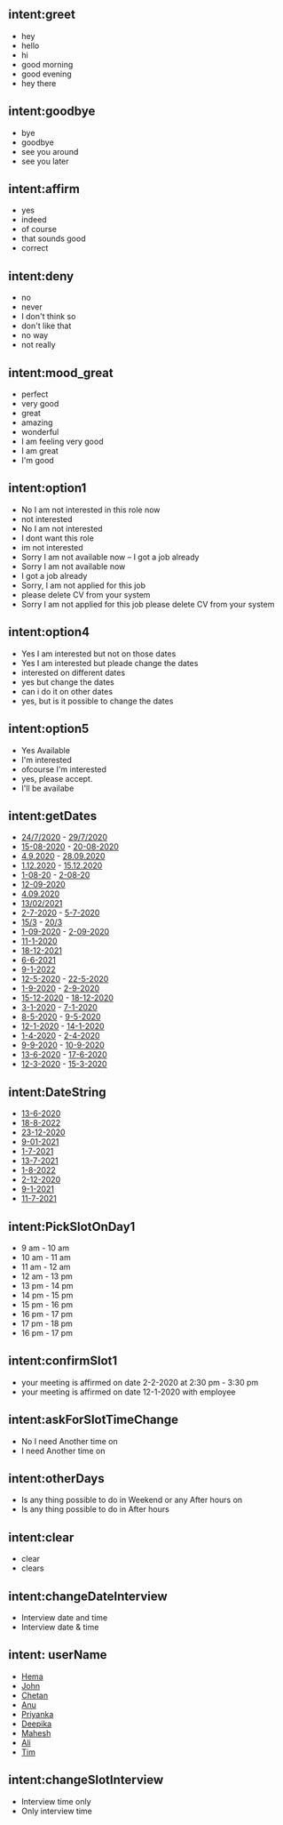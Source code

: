 ## intent:greet
- hey
- hello
- hi
- good morning
- good evening
- hey there

## intent:goodbye
- bye
- goodbye
- see you around
- see you later

## intent:affirm
- yes
- indeed
- of course
- that sounds good
- correct

## intent:deny
- no
- never
- I don't think so
- don't like that
- no way
- not really

## intent:mood_great
- perfect
- very good
- great
- amazing
- wonderful
- I am feeling very good
- I am great
- I'm good

## intent:option1
- No I am not interested in this role now
- not interested 
- No I am not interested 
- I dont want this role
- im not interested 
- Sorry I am not available now – I got a job already
- Sorry I am not available now
- I got a job already
- Sorry, I am not applied for this job
- please delete CV from your system
- Sorry I am not applied for this job please delete CV from your system


## intent:option4
- Yes I am interested but not on those dates
- Yes I am interested but pleade change the dates
- interested on different dates
- yes but change the dates
- can i do it on other dates
- yes, but is it possible to change the dates

## intent:option5
- Yes Available
- I'm interested 
- ofcourse I'm interested
- yes, please accept.
- I'll be availabe


## intent:getDates
- [24/7/2020](FromDate) - [29/7/2020](ToDate)
- [15-08-2020](FromDate) - [20-08-2020](ToDate)
- [4.9.2020](FromDate) - [28.09.2020](ToDate)
- [1.12.2020](FromDate) - [15.12.2020](ToDate)
- [1-08-20](FromDate) - [2-08-20](ToDate)
- [12-09-2020](FromDate)
- [4.09.2020](FromDate)
- [13/02/2021](FromDate)
- [2-7-2020](FromDate) - [5-7-2020](ToDate)
- [15/3](FromDate) - [20/3](ToDate)
- [1-09-2020](FromDate) - [2-09-2020](ToDate)
- [11-1-2020](FromDate) 
- [18-12-2021](FromDate) 
- [6-6-2021](FromDate) 
- [9-1-2022](FromDate)
- [12-5-2020](FromDate) - [22-5-2020](ToDate)
- [1-9-2020](FromDate) - [2-9-2020](ToDate)
- [15-12-2020](FromDate) - [18-12-2020](ToDate)
- [3-1-2020](FromDate) - [7-1-2020](ToDate)
- [8-5-2020](FromDate) - [9-5-2020](ToDate) 
- [12-1-2020](FromDate) - [14-1-2020](ToDate)
- [1-4-2020](FromDate) - [2-4-2020](ToDate)
- [9-9-2020](FromDate) - [10-9-2020](ToDate)
- [13-6-2020](FromDate) - [17-6-2020](ToDate)
- [12-3-2020](FromDate) - [15-3-2020](ToDate) 


## intent:DateString
- [13-6-2020](DateExtracted)
- [18-8-2022](DateExtracted)
- [23-12-2020](DateExtracted)
- [9-01-2021](DateExtracted)
- [1-7-2021](DateExtracted)
- [13-7-2021](DateExtracted)
- [1-8-2022](DateExtracted)
- [2-12-2020](DateExtracted)
- [9-1-2021](DateExtracted)
- [11-7-2021](DateExtracted)

## intent:PickSlotOnDay1
- 9 am - 10 am
- 10 am - 11 am
- 11 am - 12 am
- 12 am - 13 pm
- 13 pm - 14 pm
- 14 pm - 15 pm
- 15 pm - 16 pm
- 16 pm - 17 pm
- 17 pm - 18 pm
- 16 pm - 17 pm

## intent:confirmSlot1
- your meeting is affirmed on date 2-2-2020 at 2:30 pm - 3:30 pm
- your meeting is affirmed on date 12-1-2020 with employee

## intent:askForSlotTimeChange
- No I need Another time on
- I need Another time on

## intent:otherDays
- Is any thing possible to do in Weekend or any After hours on
- Is any thing possible to do in After hours 

## intent:clear
- clear
- clears


## intent:changeDateInterview
- Interview date and time
- Interview date & time


## intent: userName
- [Hema](name)
- [John](name)
- [Chetan](name)
- [Anu](name)
- [Priyanka](name)
- [Deepika](name)
- [Mahesh](name)
- [Ali](name)
- [Tim](name)

## intent:changeSlotInterview
- Interview time only
- Only interview time 
